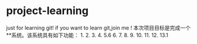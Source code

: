 # project-learning
just for learning git!
if you want to learn git,join me !
本次项目目标是完成一个**系统。该系统具有如下功能：
1.
2.
3.
4.
5.6
6.
7.
8.
9.
10.
11.
12.
13.1
